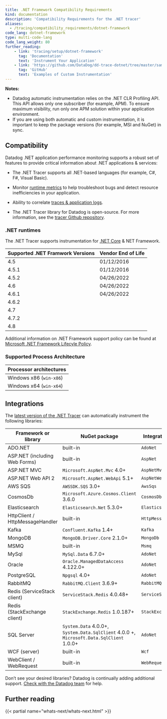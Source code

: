 ```yaml
---
title: .NET Framework Compatibility Requirements
kind: documentation
description: 'Compatibility Requirements for the .NET tracer'
aliases:
  - /tracing/compatibility_requirements/dotnet-framework
code_lang: dotnet-framework
type: multi-code-lang
code_lang_weight: 80
further_reading:
    - link: 'tracing/setup/dotnet-framework'
      tag: 'Documentation'
      text: 'Instrument Your Application'
    - link: 'https://github.com/DataDog/dd-trace-dotnet/tree/master/samples'
      tag: 'GitHub'
      text: 'Examples of Custom Instrumentation'
---
```

<div class="alert alert-warning"> 
  <strong>Notes:</strong><br><ul><li>Datadog automatic instrumentation relies on the .NET CLR Profiling API. This API allows only one subscriber (for example, APM). To ensure maximum visibility, run only one APM solution within your application environment.</li><li> If you are using both automatic and custom instrumentation, it is important to keep the package versions (for example, MSI and NuGet) in sync.</li></ul>
</div>

## Compatibility
Datadog .NET application performance monitoring supports a robust set of features to provide critical information about .NET applications & services: 

- The .NET Tracer supports all .NET-based languages (for example, C#, F#, Visual Basic).

- Monitor [runtime metrics][1] to help troubleshoot bugs and detect resource inefficiencies in your application.

- Ability to correlate [traces & application logs][2].

- The .NET Tracer library for Datadog is open-source. For more information, see the [tracer Github repository][3].

### .NET runtimes
The .NET Tracer supports instrumentation for [.NET Core][4] & NET Framework.

| Supported .NET Framwork Versions | Vendor End of Life |
| -------------------------------- | ------------------ | 
| 4.5                              | 01/12/2016         |
| 4.5.1                            | 01/12/2016         |
| 4.5.2                            | 04/26/2022         |
| 4.6                              | 04/26/2022         |
| 4.6.1                            | 04/26/2022         |
| 4.6.2                            |                    |
| 4.7                              |                    |
| 4.7.2                            |                    |
| 4.8                              |                    |

 Additional information on .NET Framework support policy can be found at [Microsoft .NET Framework Lifecyle Policy][5]. 

### Supported Process Architecture

| Processor architectures                                                                                            |
| ------------------------------------------------------------------------------------------------------------------ |
| Windows x86 (`win-x86`)                                                                                            |
| Windows x64 (`win-x64`)                                                                                            |

## Integrations

The [latest version of the .NET Tracer][6] can automatically instrument the following libraries:

| Framework or library            | NuGet package                                                                             | Integration Name     |
| ------------------------------- | ----------------------------------------------------------------------------------------- | -------------------- |
| ADO.NET                         | built-in                                                                                  | `AdoNet`             |
| ASP.NET (including Web Forms)   | built-in                                                                                  | `AspNet`             |
| ASP.NET MVC                     | `Microsoft.AspNet.Mvc` 4.0+                                                               | `AspNetMvc`          |
| ASP.NET Web API 2               | `Microsoft.AspNet.WebApi` 5.1+                                                            | `AspNetWebApi2`      |
| AWS SQS                         | `AWSSDK.SQS`  3.0+                                                                        | `AwsSqs`             |
| CosmosDb                        | `Microsoft.Azure.Cosmos.Client` 3.6.0                                                     | `CosmosDb`           |
| Elasticsearch                   | `Elasticsearch.Net` 5.3.0+                                                                | `ElasticsearchNet`   |
| HttpClient / HttpMessageHandler | built-in                                                                                  | `HttpMessageHandler` |
| Kafka                           | `Confluent.Kafka` 1.4+                                                                    | `Kafka`              |
| MongoDB                         | `MongoDB.Driver.Core` 2.1.0+                                                              | `MongoDb`            |
| MSMQ                            | built-in                                                                                  | `Msmq`               |
| MySql                           | `MySql.Data` 6.7.0+                                                                       | `AdoNet`             |
| Oracle                          | `Oracle.ManagedDataAccess` 4.122.0+                                                       | `AdoNet`             |
| PostgreSQL                      | `Npgsql` 4.0+                                                                             | `AdoNet`             |
| RabbitMQ                        | `RabbitMQ.Client` 3.6.9+                                                                  | `RabbitMQ`           |
| Redis (ServiceStack client)     | `ServiceStack.Redis` 4.0.48+                                                              | `ServiceStackRedis`  |
| Redis (StackExchange client)    | `StackExchange.Redis` 1.0.187+                                                            | `StackExchangeRedis` |
| SQL Server                      | `System.Data` 4.0.0+, `System.Data.SqlClient` 4.0.0 +, `Microsoft.Data.SqlClient` 1.0.0+  | `AdoNet`             |
| WCF (server)                    | built-in                                                                                  | `Wcf`                |
| WebClient / WebRequest          | built-in                                                                                  | `WebRequest`         |

Don’t see your desired libraries? Datadog is continually adding additional support. [Check with the Datadog team][7] for help.

## Further reading

{{< partial name="whats-next/whats-next.html" >}}

[1]: /tracing/runtime_metrics/dotnet/
[2]: /tracing/connect_logs_and_traces/dotnet/?tab=serilog
[3]: https://github.com/DataDog/dd-trace-dotnet
[4]: /tracing/compatibility_requirements/dotnet-core/
[5]: https://docs.microsoft.com/en-us/lifecycle/products/microsoft-net-framework
[6]: https://github.com/DataDog/dd-trace-dotnet/releases/latest
[7]: /help/
